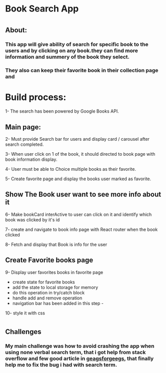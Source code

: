 # Book Search App

[Try it live]: https://activesearch.netlify.app/

#

## About:

### This app will give ability of search for specific book to the users and by clicking on any book.they can find more information and summery of the book they select.

### They also can keep their favorite book in their collection page and

# Build process:

1- The search has been powered by Google Books API.

## Main page:

2- Must provide Search bar for users and display card / carousel after search completed.

3- When user click on 1 of the book, it should directed to book page with book information display.

4- User must be able to Choice multiple books as their favorite.

5- Create favorite page and display the books user marked as favorite.

## Show The Book user want to see more info about it

6- Make bookCard interActive to user can click on it and identify which book was clicked by it's id

7- create and navigate to book info page with React router when the book clicked

8- Fetch and display that Book is info for the user

## Create Favorite books page

9- Display user favorites books in favorite page

- create state for favorite books
- add the state to local storage for memory
- do this operation in try/catch block
- handle add and remove operation
- navigation bar has been added in this step -

10- style it with css

#

## Challenges

### My main challenge was how to avoid crashing the app when using none verbal search term, that i got help from stack overflow and few good article in [geagsforgeegs](https://www.geeksforgeeks.org/), that finally help me to fix the bug i had with search term.
